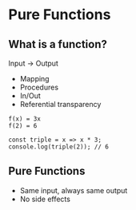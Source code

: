 # Pure Functions

## What is a function?
Input -> Output

- Mapping
- Procedures
- In/Out
- Referential transparency
```
f(x) = 3x
f(2) = 6
```
```
const triple = x => x * 3;
console.log(triple(2)); // 6
```

## Pure Functions
- Same input, always same output
- No side effects

